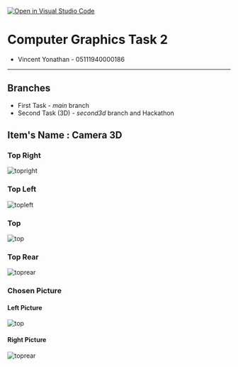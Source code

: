 [![Open in Visual Studio Code](https://classroom.github.com/assets/open-in-vscode-f059dc9a6f8d3a56e377f745f24479a46679e63a5d9fe6f495e02850cd0d8118.svg)](https://classroom.github.com/online_ide?assignment_repo_id=5692377&assignment_repo_type=AssignmentRepo)

# Computer Graphics Task 2

* Vincent Yonathan    - 05111940000186
---

## Branches
* First Task - *main* branch
* Second Task (3D) - *second3d* branch and Hackathon

## Item's Name : Camera 3D
### Top Right
![topright](./screenshot/toprightc.jpg)

### Top Left
![topleft](./screenshot/topleftc.jpg)

### Top
<!-- ![top](./screenshot/top.jpg) -->
![top](./screenshot/topc.jpg)

### Top Rear
![toprear](./screenshot/toprearc.jpg)


### Chosen Picture 
#### Left Picture
<!-- ![top](./screenshot/top.jpg) -->
![top](./screenshot/topc.jpg)

#### Right Picture 
![toprear](./screenshot/toprearc.jpg)
